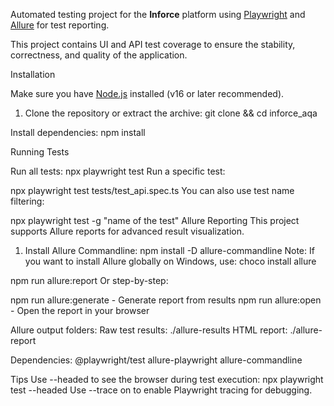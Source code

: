 Automated testing project for the **Inforce** platform using [Playwright](https://playwright.dev/) and [Allure](https://docs.qameta.io/allure/) for test reporting.

This project contains UI and API test coverage to ensure the stability, correctness, and quality of the application.

Installation

Make sure you have [Node.js](https://nodejs.org/) installed (v16 or later recommended).

1. Clone the repository or extract the archive:
git clone <repo-url> && cd inforce_aqa

Install dependencies:
npm install

Running Tests

Run all tests:
npx playwright test
Run a specific test:

npx playwright test tests/test_api.spec.ts
You can also use test name filtering:

npx playwright test -g "name of the test"
Allure Reporting
This project supports Allure reports for advanced result visualization.

1. Install Allure Commandline:
npm install -D allure-commandline
Note: If you want to install Allure globally on Windows, use:
choco install allure

npm run allure:report
Or step-by-step:

npm run allure:generate   - Generate report from results
npm run allure:open       - Open the report in your browser

Allure output folders:
Raw test results: ./allure-results
HTML report: ./allure-report


Dependencies:
@playwright/test
allure-playwright
allure-commandline

Tips
Use --headed to see the browser during test execution:
npx playwright test --headed
Use --trace on to enable Playwright tracing for debugging.
